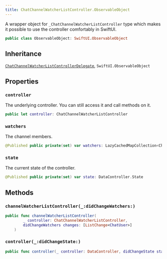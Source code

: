 ```yaml
---
title: ChatChannelWatcherListController.ObservableObject
---
```


A wrapper object for `_ChatChannelWatcherListController` type which makes it possible to use the controller
comfortably in SwiftUI.

``` swift
public class ObservableObject: SwiftUI.ObservableObject 
```

## Inheritance

[`ChatChannelWatcherListControllerDelegate`](../chat-channel-watcher-list-controller-delegate), `SwiftUI.ObservableObject`

## Properties

### `controller`

The underlying controller. You can still access it and call methods on it.

``` swift
public let controller: ChatChannelWatcherListController
```

### `watchers`

The channel members.

``` swift
@Published public private(set) var watchers: LazyCachedMapCollection<ChatUser> = []
```

### `state`

The current state of the controller.

``` swift
@Published public private(set) var state: DataController.State
```

## Methods

### `channelWatcherListController(_:didChangeWatchers:)`

``` swift
public func channelWatcherListController(
        _ controller: ChatChannelWatcherListController,
        didChangeWatchers changes: [ListChange<ChatUser>]
    ) 
```

### `controller(_:didChangeState:)`

``` swift
public func controller(_ controller: DataController, didChangeState state: DataController.State) 
```
